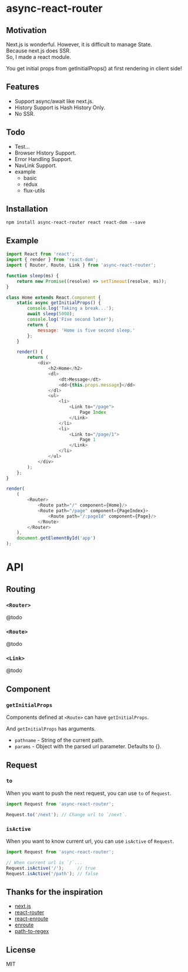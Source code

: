 # async-react-router

## Motivation
Next.js is wonderful. However, it is difficult to manage State.   
Because next.js does SSR.  
So, I made a react module.

You get initial props from getInitialProps() at first rendering in client side!

## Features
+ Support async/await like next.js.
+ History Support is Hash History Only.
+ No SSR.

## Todo
+ Test...
+ Browser History Support.
+ Error Handling Support.
+ NavLink Support.
+ example
    + basic
    + redux
    + flux-utils

## Installation

```
npm install async-react-router react react-dom --save
```

## Example
```javascript
import React from 'react';
import { render } from 'react-dom';
import { Router, Route, Link } from 'async-react-router';

function sleep(ms) {
    return new Promise((resolve) => setTimeout(resolve, ms));
}

class Home extends React.Component {
    static async getInitialProps() {
        console.log('Taking a break...');
        await sleep(5000);
        console.log('Five second later');
        return {
            message: 'Home is five second sleep.'
        };
    }

    render() {
        return (
            <div>
                <h2>Home</h2>
                <dl>
                    <dt>Message</dt>
                    <dd>{this.props.message}</dd>
                </dl>
                <ul>
                    <li>
                        <Link to="/page">
                            Page Index
                        </Link>
                    </li>
                    <li>
                        <Link to="/page/1">
                            Page 1
                        </Link>
                    </li>
                </ul>
            </div>
        );
    };
}

render(
    (
        <Router>
            <Route path="/" component={Home}/>
            <Route path="/page" component={PageIndex}>
                <Route path="/:pageId" component={Page}/>
            </Route>
        </Router>
    ),
    document.getElementById('app')
);
```

# API
## Routing
### `<Router>`

@todo

### `<Route>`

@todo

### `<Link>`

@todo

## Component
### `getInitialProps`

Components defined at `<Route>` can have `getInitialProps`.

And `getInitialProps` has arguments.

+ `pathname` - String of the current path.
+ `params` - Object with the parsed url parameter. Defaults to {}.

## Request
### `to`

When you want to push the next request, you can use `to` of `Request`.

```javascript
import Request from 'async-react-router';

Request.to('/next'); // Change url to `/next`.
```

### `isActive`

When you want to know current url, you can use `isActive` of `Request`.

```javascript
import Request from 'async-react-router';

// When current url is `/`...
Request.isActive('/');     // true
Request.isActive('/path'); // false
```

## Thanks for the inspiration
+ [next.js](https://github.com/zeit/next.js/)
+ [react-router](https://github.com/ReactTraining/react-router)
+ [react-enroute](https://github.com/tj/react-enroute)
+ [enroute](https://github.com/lapwinglabs/enroute)
+ [path-to-regex](https://github.com/pillarjs/path-to-regexp)

## License

MIT